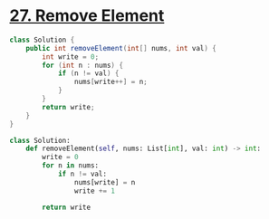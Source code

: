 # [27. Remove Element](https://leetcode.com/problems/remove-element/)

```java
class Solution {
    public int removeElement(int[] nums, int val) {
        int write = 0;
        for (int n : nums) {
            if (n != val) {
                nums[write++] = n;
            }
        }
        return write;
    }
}
```

```python
class Solution:
    def removeElement(self, nums: List[int], val: int) -> int:
        write = 0
        for n in nums:
            if n != val:
                nums[write] = n
                write += 1

        return write
```
